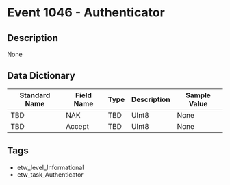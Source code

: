 # Event 1046 - Authenticator

## Description
None

## Data Dictionary
|Standard Name|Field Name|Type|Description|Sample Value|
|---|---|---|---|---|
|TBD|NAK|TBD|UInt8|None|None|
|TBD|Accept|TBD|UInt8|None|None|

## Tags
* etw_level_Informational
* etw_task_Authenticator